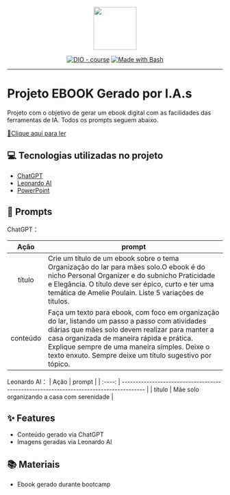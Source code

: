 <p align="center">
    <img width="100" src=".github/assets/banner.png">
</p>


<p align="center">
<a href="https://dio.me/"><img src="https://img.shields.io/badge/DIO-Course-28DA77?logo=youtube" alt="DIO - course"></a>
<a href="https://www.gnu.org/software/bash/" title="Go to Bash homepage"><img src="https://img.shields.io/badge/Prompt-Project-blue?logo=gnu-bash&amp;logoColor=white" alt="Made with Bash"></a></p>

-------

# Projeto EBOOK Gerado por I.A.s

Projeto com o objetivo de gerar um ebook digital com as facilidades das ferramentas de IA. Todos os prompts
seguem abaixo.

<a href="file:///C:/Users/allek/OneDrive/%C3%81rea%20de%20Trabalho/Ebook%20DIO.pdf"> 📕Clique aqui para ler</a>


## 💻 Tecnologias utilizadas no projeto

- [ChatGPT](https://chat.openai.com/) 
- [Leonardo AI](https://app.leonardo.ai/image-generation)
- [PowerPoint](https://www.microsoft.com/en/microsoft-365/powerpoint)

## 🧠 Prompts


ChatGPT：

|   Ação   | prompt                                                                                                                                                                                                                                                                         |
| :------: | ------------------------------------------------------------------------------------------------------------------------------------------------------------------------------------------------------------------------------------------------------------------------------ |
|  título  |Crie um título de um ebook sobre o tema Organização do lar para mães solo.O ebook é do nicho Personal Organizer e do subnicho Praticidade e Elegância. O título deve ser épico, curto e ter uma temática de Amelie Poulain. Liste 5 variações de títulos.                                                       |
| conteúdo | Faça um texto para ebook, com foco em organização do lar, listando um passo a passo com atividades diárias que mães solo devem realizar para manter a casa organizada de maneira rápida e prática.  Explique sempre de uma maneira simples. Deixe o texto enxuto. Sempre deixe um título sugestivo por tópico. |

Leonardo AI：
|  Ação  | prompt                                                                                 |
| :----: | -------------------------------------------------------------------------------------- |
| título | Mãe solo organizando a casa com serenidade |

## ✨ Features

- Conteúdo gerado via ChatGPT
- Imagens geradas via Leonardo AI


## 📚 Materiais

- Ebook gerado durante bootcamp
